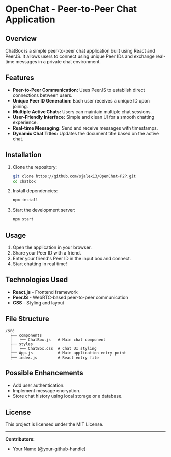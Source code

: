 # OpenChat - Peer-to-Peer Chat Application

## Overview
ChatBox is a simple peer-to-peer chat application built using React and PeerJS. It allows users to connect using unique Peer IDs and exchange real-time messages in a private chat environment.

## Features
- **Peer-to-Peer Communication:** Uses PeerJS to establish direct connections between users.
- **Unique Peer ID Generation:** Each user receives a unique ID upon joining.
- **Multiple Active Chats:** Users can maintain multiple chat sessions.
- **User-Friendly Interface:** Simple and clean UI for a smooth chatting experience.
- **Real-time Messaging:** Send and receive messages with timestamps.
- **Dynamic Chat Titles:** Updates the document title based on the active chat.

## Installation

1. Clone the repository:
   ```sh
   git clone https://github.com/sjalex13/OpenChat-P2P.git
   cd chatbox
   ```
2. Install dependencies:
   ```sh
   npm install
   ```
3. Start the development server:
   ```sh
   npm start
   ```

## Usage
1. Open the application in your browser.
2. Share your Peer ID with a friend.
3. Enter your friend's Peer ID in the input box and connect.
4. Start chatting in real time!

## Technologies Used
- **React.js** - Frontend framework
- **PeerJS** - WebRTC-based peer-to-peer communication
- **CSS** - Styling and layout

## File Structure
```
/src
  ├── components
  │   ├── ChatBox.js   # Main chat component
  ├── styles
  │   ├── ChatBox.css  # Chat UI styling
  ├── App.js           # Main application entry point
  ├── index.js         # React entry file
```

## Possible Enhancements
- Add user authentication.
- Implement message encryption.
- Store chat history using local storage or a database.

## License
This project is licensed under the MIT License.

---
**Contributors:**
- Your Name (@your-github-handle)

